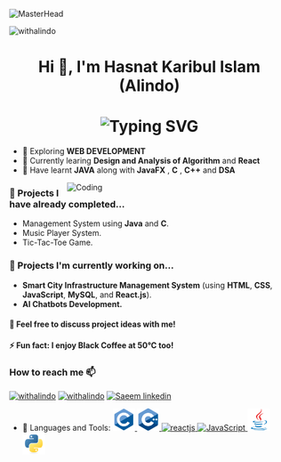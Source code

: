 ![MasterHead](https://user-images.githubusercontent.com/74038190/212284136-03988914-d899-44b4-b1d9-4eeccf656e44.gif)

<p align="left"> <img src="https://komarev.com/ghpvc/?username=withalindo&label=Profile%20views&color=green&style=flat" alt="withalindo" /> </p>

<h1 align="center">Hi 👋, I'm Hasnat Karibul Islam (Alindo)</h1>

<h1 align="center">
    <img src="https://readme-typing-svg.demolab.com?font=Fira+Code&size=30&pause=1000&width=750&lines=Hi+%F0%9F%91%8B%2C+I'm+Hasnat+Karibul+Islam+(Alindo)" alt="Typing SVG">
</h1>


- 🎐 Exploring **WEB DEVELOPMENT**
- 🌱 Currently learing **Design and Analysis of Algorithm** and **React**
- 📘 Have learnt **JAVA** along with **JavaFX** , **C** , **C++** and **DSA**

<img align="right" alt="Coding" width="400" src="https://user-images.githubusercontent.com/74038190/212749171-b84692a8-2b04-4e3b-93ca-ac14705da224.gif">

<h3>🦀 Projects I have already completed...</h3>
<ul>
    <li>Management System using <strong>Java</strong> and <strong>C</strong>.</li>
    <li>Music Player System.</li>
    <li>Tic-Tac-Toe Game.</li>
</ul>

<h3>🦀 Projects I'm currently working on...</h3>
<ul>
    <li><strong>Smart City Infrastructure Management System</strong> (using <strong>HTML</strong>, <strong>CSS</strong>, <strong>JavaScript</strong>, <strong>MySQL</strong>, and <strong>React.js</strong>).</li>
    <li><strong>AI Chatbots Development.</strong></li>
</ul>

<h4>💬 Feel free to discuss project ideas with me!</h4>
<h4>⚡ Fun fact: I enjoy Black Coffee at 50°C too!</h4>



 
<h3 align="left">How to reach me 📫 </h3>
<p align="left">
<a href="https://www.linkedin.com/in/hasnat-karibul-islam-alindau-0373b322b/" target="blank"><img align="center" src="https://raw.githubusercontent.com/rahuldkjain/github-profile-readme-generator/master/src/images/icons/Social/linked-in-alt.svg" alt="withalindo" height="30" width="40" /></a>
<a href="https://www.facebook.com/alindo201" target="blank"><img align="center" src="https://raw.githubusercontent.com/rahuldkjain/github-profile-readme-generator/master/src/images/icons/Social/facebook.svg" alt="withalindo" height="30" width="40" /></a>
<a href="mailto:withalindo@gmail.com" target="blank"><img align="center" src="https://cdn.jsdelivr.net/npm/simple-icons@3.0.1/icons/gmail.svg" alt="Saeem linkedin" height="30" width="40" /></a>


- 📝 Languages and Tools: <a href="https://www.cprogramming.com/" target="_blank" rel="noreferrer"> <img src="https://raw.githubusercontent.com/devicons/devicon/master/icons/c/c-original.svg" alt="c" width="40" height="40"/> </a> <a href="https://www.w3schools.com/cpp/" target="_blank" rel="noreferrer"> <img src="https://raw.githubusercontent.com/devicons/devicon/master/icons/cplusplus/cplusplus-original.svg" alt="cplusplus" width="40" height="40"/> </a> <a href="https://react.dev/" target="_blank" rel="noreferrer"> <img src="https://www.svgrepo.com/show/452092/react.svg" alt="reactjs" width="40" height="40"/> </a> <a href="https://www.javascript.com/" target="_blank" rel="noreferrer"> <img src="https://user-images.githubusercontent.com/25181517/117447155-6a868a00-af3d-11eb-9cfe-245df15c9f3f.png" alt="JavaScript" width="40" height="40"/> </a> <a href="https://www.java.com" target="_blank" rel="noreferrer"> <img src="https://raw.githubusercontent.com/devicons/devicon/master/icons/java/java-original.svg" alt="java" width="40" height="40"/> </a> <a href="https://www.python.org" target="_blank" rel="noreferrer"> <img src="https://raw.githubusercontent.com/devicons/devicon/master/icons/python/python-original.svg" alt="python" width="40" height="40"/> </a>

